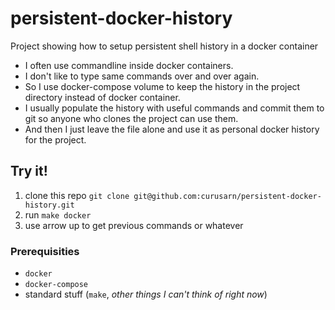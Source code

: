 # persistent-docker-history
Project showing how to setup persistent shell history in a docker container

- I often use commandline inside docker containers.  
- I don't like to type same commands over and over again.  
- So I use docker-compose volume to keep the history in the project directory instead of docker container.
- I usually populate the history with useful commands and commit them to git so anyone who clones the project can use them.  
- And then I just leave the file alone and use it as personal docker history for the project.

## Try it!

1. clone this repo `git clone git@github.com:curusarn/persistent-docker-history.git`
1. run `make docker`
1. use arrow up to get previous commands or whatever

### Prerequisities

- `docker`
- `docker-compose`
- standard stuff (`make`, *other things I can't think of right now*)
